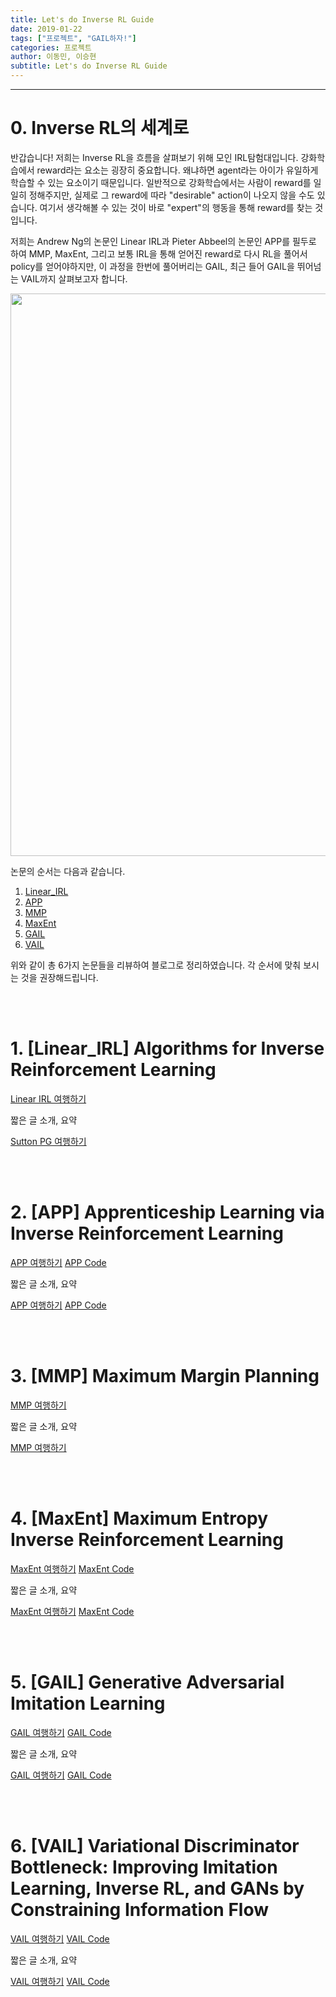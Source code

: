 ```yaml
---
title: Let's do Inverse RL Guide
date: 2019-01-22
tags: ["프로젝트", "GAIL하자!"]
categories: 프로젝트
author: 이동민, 이승현
subtitle: Let's do Inverse RL Guide
---
```


---

# 0. Inverse RL의 세계로

반갑습니다! 저희는 Inverse RL을 흐름을 살펴보기 위해 모인 IRL탐험대입니다. 강화학습에서 reward라는 요소는 굉장히 중요합니다. 왜냐하면 agent라는 아이가 유일하게 학습할 수 있는 요소이기 때문입니다. 일반적으로 강화학습에서는 사람이 reward를 일일히 정해주지만, 실제로 그 reward에 따라 "desirable"  action이 나오지 않을 수도 있습니다. 여기서 생각해볼 수 있는 것이 바로 "expert"의 행동을 통해 reward를 찾는 것입니다.

저희는 Andrew Ng의 논문인 Linear IRL과 Pieter Abbeel의 논문인 APP를 필두로 하여 MMP, MaxEnt, 그리고 보통 IRL을 통해 얻어진 reward로 다시 RL을 풀어서 policy를 얻어야하지만, 이 과정을 한번에 풀어버리는 GAIL, 최근 들어 GAIL을 뛰어넘는 VAIL까지 살펴보고자 합니다.

<center> <img src="../../../../img/irl/lets-do-irl-guide_2.png" width="900"> </center>

논문의 순서는 다음과 같습니다.

1. [Linear_IRL](http://ai.stanford.edu/~ang/papers/icml00-irl.pdf)
2. [APP](http://people.eecs.berkeley.edu/~russell/classes/cs294/s11/readings/Abbeel+Ng:2004.pdf)
3. [MMP](https://www.ri.cmu.edu/pub_files/pub4/ratliff_nathan_2006_1/ratliff_nathan_2006_1.pdf)
4. [MaxEnt](http://www.aaai.org/Papers/AAAI/2008/AAAI08-227.pdf)
5. [GAIL](https://papers.nips.cc/paper/6391-generative-adversarial-imitation-learning.pdf)
6. [VAIL](https://arxiv.org/pdf/1810.00821.pdf)

위와 같이 총 6가지 논문들을 리뷰하여 블로그로 정리하였습니다. 각 순서에 맞춰 보시는 것을 권장해드립니다.

<br><br>

# 1. \[Linear_IRL\] Algorithms for Inverse Reinforcement Learning

[Linear IRL 여행하기]()

짧은 글 소개, 요약

[Sutton PG 여행하기]()

<br><br>

# 2. \[APP\] Apprenticeship Learning via Inverse Reinforcement Learning

[APP 여행하기]()
[APP Code]()

짧은 글 소개, 요약

[APP 여행하기]()
[APP Code]()

<br><br>

# 3. \[MMP\] Maximum Margin Planning

[MMP 여행하기]()

짧은 글 소개, 요약

[MMP 여행하기]()

<br><br>

# 4. \[MaxEnt\] Maximum Entropy Inverse Reinforcement Learning

[MaxEnt 여행하기]()
[MaxEnt Code]()

짧은 글 소개, 요약

[MaxEnt 여행하기]()
[MaxEnt Code]()

<br><br>

# 5. \[GAIL\] Generative Adversarial Imitation Learning

[GAIL 여행하기]()
[GAIL Code]()

짧은 글 소개, 요약

[GAIL 여행하기]()
[GAIL Code]()

<br><br>

# 6. \[VAIL\] Variational Discriminator Bottleneck: Improving Imitation Learning, Inverse RL, and GANs by Constraining Information Flow

[VAIL 여행하기]()
[VAIL Code]()

짧은 글 소개, 요약

[VAIL 여행하기]()
[VAIL Code]()